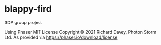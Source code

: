 # blappy-fird

SDP group project

Using Phaser MIT License Copyright © 2021 Richard Davey, Photon Storm Ltd. As provided via <https://phaser.io/download/license>
